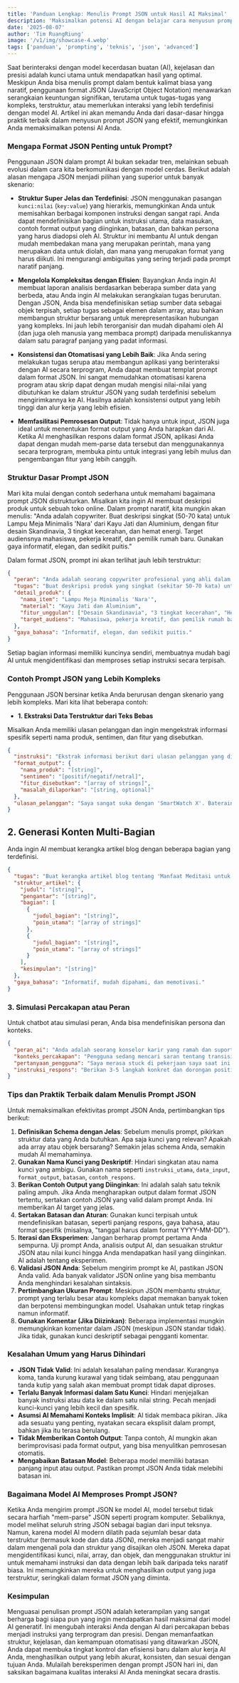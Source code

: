 ```yaml
---
title: 'Panduan Lengkap: Menulis Prompt JSON untuk Hasil AI Maksimal'
description: 'Maksimalkan potensi AI dengan belajar cara menyusun prompt yang terstruktur dan kompleks menggunakan format JSON. Panduan ini cocok untuk pemula hingga mahir, lengkap dengan contoh dan tips menghindari kesalahan.'
date: '2025-08-07'
author: 'Tim RuangRiung'
image: '/v1/img/showcase-4.webp'
tags: ['panduan', 'prompting', 'teknis', 'json', 'advanced']
---
```


Saat berinteraksi dengan model kecerdasan buatan (AI), kejelasan dan presisi adalah kunci utama untuk mendapatkan hasil yang optimal. Meskipun Anda bisa menulis prompt dalam bentuk kalimat biasa yang naratif, penggunaan format JSON (JavaScript Object Notation) menawarkan serangkaian keuntungan signifikan, terutama untuk tugas-tugas yang kompleks, terstruktur, atau memerlukan interaksi yang lebih terdefinisi dengan model AI. Artikel ini akan memandu Anda dari dasar-dasar hingga praktik terbaik dalam menyusun prompt JSON yang efektif, memungkinkan Anda memaksimalkan potensi AI Anda.

### Mengapa Format JSON Penting untuk Prompt?

Penggunaan JSON dalam prompt AI bukan sekadar tren, melainkan sebuah evolusi dalam cara kita berkomunikasi dengan model cerdas. Berikut adalah alasan mengapa JSON menjadi pilihan yang superior untuk banyak skenario:

- **Struktur Super Jelas dan Terdefinisi**: JSON menggunakan pasangan `kunci:nilai` (`key:value`) yang hierarkis, memungkinkan Anda untuk memisahkan berbagai komponen instruksi dengan sangat rapi. Anda dapat mendefinisikan bagian untuk instruksi utama, data masukan, contoh format output yang diinginkan, batasan, dan bahkan persona yang harus diadopsi oleh AI. Struktur ini membantu AI untuk dengan mudah membedakan mana yang merupakan perintah, mana yang merupakan data untuk diolah, dan mana yang merupakan format yang harus diikuti. Ini mengurangi ambiguitas yang sering terjadi pada prompt naratif panjang.

- **Mengelola Kompleksitas dengan Efisien**: Bayangkan Anda ingin AI membuat laporan analisis berdasarkan beberapa sumber data yang berbeda, atau Anda ingin AI melakukan serangkaian tugas berurutan. Dengan JSON, Anda bisa mendefinisikan setiap sumber data sebagai objek terpisah, setiap tugas sebagai elemen dalam array, atau bahkan membangun struktur bersarang untuk merepresentasikan hubungan yang kompleks. Ini jauh lebih terorganisir dan mudah dipahami oleh AI (dan juga oleh manusia yang membaca prompt) daripada menuliskannya dalam satu paragraf panjang yang padat informasi.

- **Konsistensi dan Otomatisasi yang Lebih Baik**: Jika Anda sering melakukan tugas serupa atau membangun aplikasi yang berinteraksi dengan AI secara terprogram, Anda dapat membuat templat prompt dalam format JSON. Ini sangat memudahkan otomatisasi karena program atau skrip dapat dengan mudah mengisi nilai-nilai yang dibutuhkan ke dalam struktur JSON yang sudah terdefinisi sebelum mengirimkannya ke AI. Hasilnya adalah konsistensi output yang lebih tinggi dan alur kerja yang lebih efisien.

- **Memfasilitasi Pemrosesan Output**: Tidak hanya untuk input, JSON juga ideal untuk menentukan format output yang Anda harapkan dari AI. Ketika AI menghasilkan respons dalam format JSON, aplikasi Anda dapat dengan mudah mem-parse data tersebut dan menggunakannya secara terprogram, membuka pintu untuk integrasi yang lebih mulus dan pengembangan fitur yang lebih canggih.

### Struktur Dasar Prompt JSON

Mari kita mulai dengan contoh sederhana untuk memahami bagaimana prompt JSON distrukturkan. Misalkan kita ingin AI membuat deskripsi produk untuk sebuah toko online. Dalam prompt naratif, kita mungkin akan menulis: "Anda adalah copywriter. Buat deskripsi singkat (50-70 kata) untuk Lampu Meja Minimalis 'Nara' dari Kayu Jati dan Aluminium, dengan fitur desain Skandinavia, 3 tingkat kecerahan, dan hemat energi. Target audiensnya mahasiswa, pekerja kreatif, dan pemilik rumah baru. Gunakan gaya informatif, elegan, dan sedikit puitis."

Dalam format JSON, prompt ini akan terlihat jauh lebih terstruktur:

```json
{
  "peran": "Anda adalah seorang copywriter profesional yang ahli dalam menulis deskripsi produk yang menarik dan menjual.",
  "tugas": "Buat deskripsi produk yang singkat (sekitar 50-70 kata) untuk item di bawah ini.",
  "detail_produk": {
    "nama_item": "Lampu Meja Minimalis 'Nara'",
    "material": "Kayu Jati dan Aluminium",
    "fitur_unggulan": ["Desain Skandinavia", "3 tingkat kecerahan", "Hemat energi"],
    "target_audiens": "Mahasiswa, pekerja kreatif, dan pemilik rumah baru"
  },
  "gaya_bahasa": "Informatif, elegan, dan sedikit puitis."
}
```

Setiap bagian informasi memiliki kuncinya sendiri, membuatnya mudah bagi AI untuk mengidentifikasi dan memproses setiap instruksi secara terpisah.

### Contoh Prompt JSON yang Lebih Kompleks

Penggunaan JSON bersinar ketika Anda berurusan dengan skenario yang lebih kompleks. Mari kita lihat beberapa contoh:

- **1. Ekstraksi Data Terstruktur dari Teks Bebas**

Misalkan Anda memiliki ulasan pelanggan dan ingin mengekstrak informasi spesifik seperti nama produk, sentimen, dan fitur yang disebutkan.

```json
{
  "instruksi": "Ekstrak informasi berikut dari ulasan pelanggan yang diberikan. Jika informasi tidak tersedia, gunakan null.",
  "format_output": {
    "nama_produk": "[string]",
    "sentimen": "[positif/negatif/netral]",
    "fitur_disebutkan": "[array of strings]",
    "masalah_dilaporkan": "[string, optional]"
  },
  "ulasan_pelanggan": "Saya sangat suka dengan 'SmartWatch X'. Baterainya tahan lama dan layarnya sangat jernih. Namun, fitur pelacak tidurnya kadang tidak akurat. Secara keseluruhan, produk ini luar biasa!"
}
```

## **2. Generasi Konten Multi-Bagian**

Anda ingin AI membuat kerangka artikel blog dengan beberapa bagian yang terdefinisi.

```json
{
  "tugas": "Buat kerangka artikel blog tentang 'Manfaat Meditasi untuk Produktivitas'.",
  "struktur_artikel": {
    "judul": "[string]",
    "pengantar": "[string]",
    "bagian": [
      {
        "judul_bagian": "[string]",
        "poin_utama": "[array of strings]"
      },
      {
        "judul_bagian": "[string]",
        "poin_utama": "[array of strings]"
      }
    ],
    "kesimpulan": "[string]"
  },
  "gaya_bahasa": "Informatif, mudah dipahami, dan memotivasi."
}
```

### **3. Simulasi Percakapan atau Peran**

Untuk chatbot atau simulasi peran, Anda bisa mendefinisikan persona dan konteks.

```json
{
  "peran_ai": "Anda adalah seorang konselor karir yang ramah dan suportif.",
  "konteks_percakapan": "Pengguna sedang mencari saran tentang transisi karir dari pemasaran ke teknologi.",
  "pertanyaan_pengguna": "Saya merasa stuck di pekerjaan saya saat ini. Bagaimana saya bisa memulai karir di bidang teknologi tanpa pengalaman langsung?",
  "instruksi_respons": "Berikan 3-5 langkah konkret dan dorongan positif. Fokus pada transferable skills dan sumber daya online."
}
```

### Tips dan Praktik Terbaik dalam Menulis Prompt JSON

Untuk memaksimalkan efektivitas prompt JSON Anda, pertimbangkan tips berikut:

1. **Definisikan Schema dengan Jelas**: Sebelum menulis prompt, pikirkan struktur data yang Anda butuhkan. Apa saja kunci yang relevan? Apakah ada array atau objek bersarang? Semakin jelas schema Anda, semakin mudah AI memahaminya.
2. **Gunakan Nama Kunci yang Deskriptif**: Hindari singkatan atau nama kunci yang ambigu. Gunakan nama seperti `instruksi_utama`, `data_input`, `format_output`, `batasan`, `contoh_respons`.
3. **Berikan Contoh Output yang Diinginkan**: Ini adalah salah satu teknik paling ampuh. Jika Anda mengharapkan output dalam format JSON tertentu, sertakan contoh JSON yang valid dalam prompt Anda. Ini memberikan AI target yang jelas.
4. **Sertakan Batasan dan Aturan**: Gunakan kunci terpisah untuk mendefinisikan batasan, seperti panjang respons, gaya bahasa, atau format spesifik (misalnya, "tanggal harus dalam format YYYY-MM-DD").
5. **Iterasi dan Eksperimen**: Jangan berharap prompt pertama Anda sempurna. Uji prompt Anda, analisis output AI, dan sesuaikan struktur JSON atau nilai kunci hingga Anda mendapatkan hasil yang diinginkan. AI adalah tentang eksperimen.
6. **Validasi JSON Anda**: Sebelum mengirim prompt ke AI, pastikan JSON Anda valid. Ada banyak validator JSON online yang bisa membantu Anda menghindari kesalahan sintaksis.
7. **Pertimbangkan Ukuran Prompt**: Meskipun JSON membantu struktur, prompt yang terlalu besar atau kompleks dapat memakan banyak token dan berpotensi membingungkan model. Usahakan untuk tetap ringkas namun informatif.
8. **Gunakan Komentar (Jika Diizinkan)**: Beberapa implementasi mungkin memungkinkan komentar dalam JSON (meskipun JSON standar tidak). Jika tidak, gunakan kunci deskriptif sebagai pengganti komentar.

### Kesalahan Umum yang Harus Dihindari

- **JSON Tidak Valid**: Ini adalah kesalahan paling mendasar. Kurangnya koma, tanda kurung kurawal yang tidak seimbang, atau penggunaan tanda kutip yang salah akan membuat prompt tidak dapat diproses.
- **Terlalu Banyak Informasi dalam Satu Kunci**: Hindari menjejalkan banyak instruksi atau data ke dalam satu nilai string. Pecah menjadi kunci-kunci yang lebih kecil dan spesifik.
- **Asumsi AI Memahami Konteks Implisit**: AI tidak membaca pikiran. Jika ada sesuatu yang penting, nyatakan secara eksplisit dalam prompt, bahkan jika itu terasa berulang.
- **Tidak Memberikan Contoh Output**: Tanpa contoh, AI mungkin akan berimprovisasi pada format output, yang bisa menyulitkan pemrosesan otomatis.
- **Mengabaikan Batasan Model**: Beberapa model memiliki batasan panjang input atau output. Pastikan prompt JSON Anda tidak melebihi batasan ini.

### Bagaimana Model AI Memproses Prompt JSON?

Ketika Anda mengirim prompt JSON ke model AI, model tersebut tidak secara harfiah "mem-parse" JSON seperti program komputer. Sebaliknya, model melihat seluruh string JSON sebagai bagian dari input teksnya. Namun, karena model AI modern dilatih pada sejumlah besar data terstruktur (termasuk kode dan data JSON), mereka menjadi sangat mahir dalam mengenali pola dan struktur yang disajikan oleh JSON. Mereka dapat mengidentifikasi kunci, nilai, array, dan objek, dan menggunakan struktur ini untuk memahami instruksi dan data dengan lebih baik daripada teks naratif biasa. Ini memungkinkan mereka untuk menghasilkan output yang juga terstruktur, seringkali dalam format JSON yang diminta.

### Kesimpulan

Menguasai penulisan prompt JSON adalah keterampilan yang sangat berharga bagi siapa pun yang ingin mendapatkan hasil maksimal dari model AI generatif. Ini mengubah interaksi Anda dengan AI dari percakapan bebas menjadi instruksi yang terprogram dan presisi. Dengan memanfaatkan struktur, kejelasan, dan kemampuan otomatisasi yang ditawarkan JSON, Anda dapat membuka tingkat kontrol dan efisiensi baru dalam alur kerja AI Anda, menghasilkan output yang lebih akurat, konsisten, dan sesuai dengan tujuan Anda. Mulailah bereksperimen dengan prompt JSON hari ini, dan saksikan bagaimana kualitas interaksi AI Anda meningkat secara drastis.
